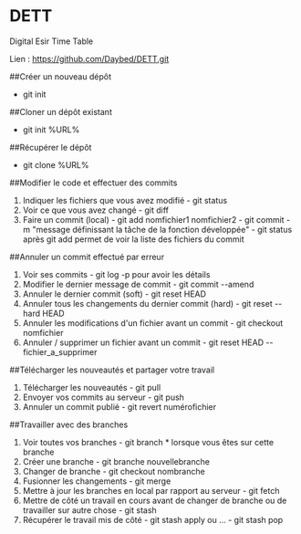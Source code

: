 # DETT
Digital Esir Time Table

Lien : https://github.com/Daybed/DETT.git

##Créer un nouveau dépôt

  - git init
  
##Cloner un dépôt existant

  - git init %URL%
  
##Récupérer le dépôt

  - git clone %URL%

##Modifier le code et effectuer des commits

  1. Indiquer les fichiers que vous avez modifié
    - git status
  2. Voir ce que vous avez changé
    - git diff
  3. Faire un commit (local)
    - git add nomfichier1 nomfichier2
    - git commit -m "message définissant la tâche de la fonction développée"
    - git status après git add permet de voir la liste des fichiers du commit
    
##Annuler un commit effectué par erreur

  1. Voir ses commits
    - git log -p pour avoir les détails
  2. Modifier le dernier message de commit
    - git commit --amend
  3. Annuler le dernier commit (soft)
    - git reset HEAD
  4. Annuler tous les changements du dernier commit (hard)
    - git reset --hard HEAD
  5. Annuler les modifications d'un fichier avant un commit
    - git checkout nomfichier
  6. Annuler / supprimer un fichier avant un commit
    - git reset HEAD -- fichier_a_supprimer
    
##Télécharger les nouveautés et partager votre travail

  1. Télécharger les nouveautés
    - git pull
  2. Envoyer vos commits au serveur
    - git push
  3. Annuler un commit publié
    - git revert numérofichier

##Travailler avec des branches

  1. Voir toutes vos branches
    - git branch * lorsque vous êtes sur cette branche
  2. Créer une branche
    - git branche nouvellebranche
  3. Changer de branche
    - git checkout nombranche
  4. Fusionner les changements
    - git merge
  5. Mettre à jour les branches en local par rapport au serveur
    - git fetch
  6. Mettre de côté un travail en cours avant de changer de branche ou de travailler sur autre chose
    - git stash
  7. Récupérer le travail mis de côté
    - git stash apply ou ...
    - git stash pop
  
